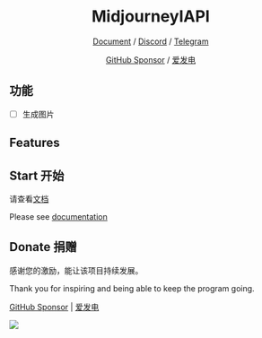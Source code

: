 <div align="center">

<h1 align="center">MidjourneyIAPI</h1>

[Document](https://midjourney.sku.moe) / [Discord](https://discord.gg/y4vxgqfUW) / [Telegram](https://github.com/AprilNEA/ChatGPT-Admin-Web)

[GitHub Sponsor](https://github.com/sponsors/AprilNEA) / [爱发电](https://afdian.net/a/aprilnea)


</div>

## 功能

- [ ] 生成图片

## Features


## Start 开始

请查看[文档](https://midjourney.sku.moe)

Please see [documentation](https://midjourney.sku.moe)


## Donate 捐赠

感谢您的激励，能让该项目持续发展。

Thank you for inspiring and being able to keep the program going.

[GitHub Sponsor](https://github.com/sponsors/AprilNEA)  |  [爱发电](https://afdian.net/a/aprilnea)

<img src="https://hits-app.vercel.app/hits?url=https%3A%2F%2Fgithub.com%2FAprilNEA%2FMidjourney-API" />
